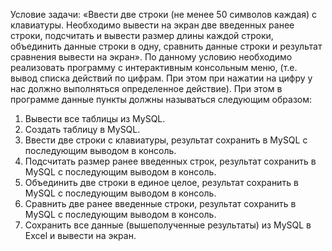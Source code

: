 Условие задачи: «Ввести две строки (не менее 50 символов каждая) с клавиатуры. 
Необходимо вывести на экран две введенных ранее строки, подсчитать и вывести размер длины 
каждой строки, объединить данные строки в одну, сравнить данные строки и результат сравнения 
вывести на экран». По данному условию необходимо реализовать программу с интерактивным 
консольным меню, (т.е. вывод списка действий по цифрам. При этом при нажатии на цифру у нас 
должно выполняться определенное действие). При этом в программе данные пункты должны 
называться следующим образом:
1. Вывести все таблицы из MySQL.
2. Создать таблицу в MySQL.
3. Ввести две строки с клавиатуры, результат сохранить в MySQL с последующим 
выводом в консоль.
4. Подсчитать размер ранее введенных строк, результат сохранить в MySQL с 
последующим выводом в консоль.
5. Объединить две строки в единое целое, результат сохранить в MySQL с последующим 
выводом в консоль.
6. Сравнить две ранее введенные строки, результат сохранить в MySQL с последующим 
выводом в консоль.
7. Сохранить все данные (вышеполученные результаты) из MySQL в Excel и вывести на 
экран.
